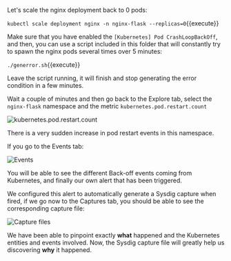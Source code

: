 Let's scale the nginx deployment back to 0 pods:

`kubectl scale deployment nginx -n nginx-flask --replicas=0`{{execute}}

Make sure that you have enabled the `[Kubernetes] Pod CrashLoopBackOff`, and then, you can use a script included in this folder that will constantly try to spawn the nginx pods several times over 5 minutes:

`./generror.sh`{{execute}}

Leave the script running, it will finish and stop generating the error condition in a few minutes.

Wait a couple of minutes and then go back to the Explore tab, select the `nginx-flask` namespace and the metric `kubernetes.pod.restart.count`

![kubernetes.pod.restart.count](/sysdig/scenarios/monitor-lab06/assets/image07.png)

There is a very sudden increase in pod restart events in this namespace.

If you go to the Events tab:

![Events](/sysdig/scenarios/monitor-lab06/assets/image08.png)

You will be able to see the different Back-off events coming from Kubernetes, and finally our own alert that has been triggered.

We configured this alert to automatically generate a Sysdig capture when fired, if we go now to the Captures tab, you should be able to see the corresponding capture file:

![Capture files](/sysdig/scenarios/monitor-lab06/assets/image09.png)

We have been able to pinpoint exactly **what** happened and the Kubernetes entities and events involved. Now, the Sysdig capture file will greatly help us discovering **why** it happened.
